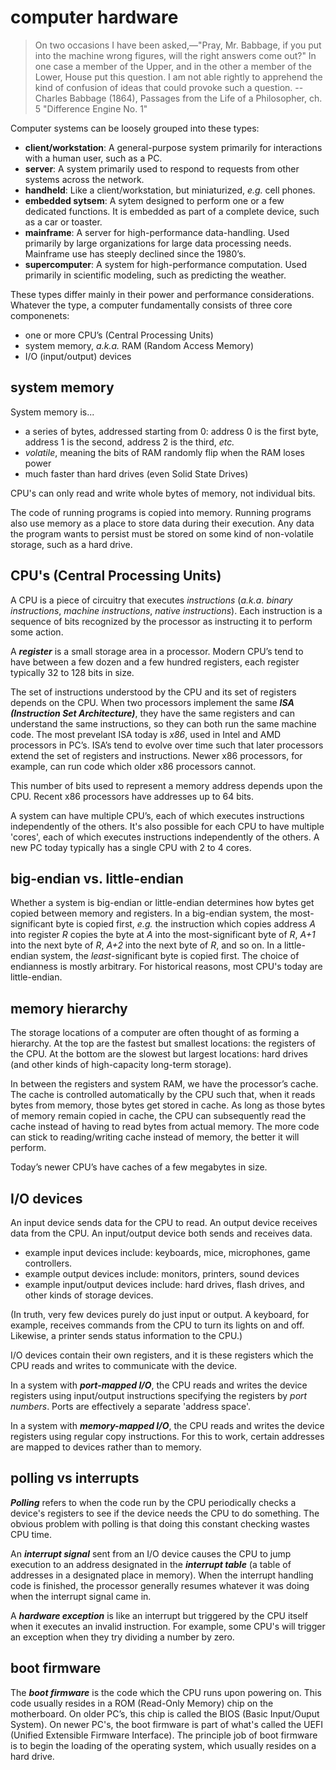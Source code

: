# computer hardware

> On two occasions I have been asked,—"Pray, Mr. Babbage, if you put into the machine wrong figures, will the right answers come out?" In one case a member of the Upper, and in the other a member of the Lower, House put this question. I am not able rightly to apprehend the kind of confusion of ideas that could provoke such a question.
> --Charles Babbage (1864), Passages from the Life of a Philosopher, ch. 5 "Difference Engine No. 1"

Computer systems can be loosely grouped into these types:

 - **client/workstation**: A general-purpose system primarily for interactions with a human user, such as a PC.
 - **server**: A system primarily used to respond to requests from other systems across the network.
 - **handheld**: Like a client/workstation, but miniaturized, *e.g.* cell phones.
 - **embedded sytsem**: A sytem designed to perform one or a few dedicated functions. It is embedded as part of a complete device, such as a car or toaster.
 - **mainframe**: A server for high-performance data-handling. Used primarily by large organizations for large data processing needs. Mainframe use has steeply declined since the 1980’s.
 - **supercomputer**: A system for high-performance computation. Used primarily in scientific modeling, such as predicting the weather.

These types differ mainly in their power and performance considerations. Whatever the type, a computer fundamentally consists of three core componenets:

 - one or more CPU’s (Central Processing Units)
 - system memory, *a.k.a.* RAM (Random Access Memory)
 - I/O (input/output) devices

## system memory

System memory is...

 - a series of bytes, addressed starting from 0: address 0 is the first byte, address 1 is the second, address 2 is the third, *etc.*
 - *volatile*, meaning the bits of RAM randomly flip when the RAM loses power
 - much faster than hard drives (even Solid State Drives)

CPU's can only read and write whole bytes of memory, not individual bits.

The code of running programs is copied into memory. Running programs also use memory as a place to store data during their execution. Any data the program wants to persist must be stored on some kind of non-volatile storage, such as a hard drive.

## CPU's (Central Processing Units)

A CPU is a piece of circuitry that executes *instructions* (*a.k.a.* *binary instructions*, *machine instructions*, *native instructions*). Each instruction is a sequence of bits recognized by the processor as instructing it to perform some action.

A ***register*** is a small storage area in a processor. Modern CPU’s tend to have between a few dozen and a few hundred registers, each register typically 32 to 128 bits in size.

The set of instructions understood by the CPU and its set of registers depends on the CPU. When two processors implement the same ***ISA (Instruction Set Architecture)***, they have the same registers and can understand the same instructions, so they can both run the same machine code. The most prevelant ISA today is *x86*, used in Intel and AMD processors in PC’s. ISA’s tend to evolve over time such that later processors extend the set of registers and instructions. Newer x86 processors, for example, can run code which older x86 processors cannot.

This number of bits used to represent a memory address depends upon the CPU. Recent x86 processors have addresses up to 64 bits.
 
A system can have multiple CPU’s, each of which executes instructions independently of the others. It's also possible for each CPU to have multiple 'cores', each of which executes instructions independently of the others. A new PC today typically has a single CPU with 2 to 4 cores.

## big-endian vs. little-endian

Whether a system is big-endian or little-endian determines how bytes get copied between memory and registers. In a big-endian system, the most-significant byte is copied first, *e.g.* the instruction which copies address *A* into register *R* copies the byte at *A* into the most-significant byte of *R*, *A+1* into the next byte of *R*, *A+2* into the next byte of *R*, and so on. In a little-endian system, the *least*-significant byte is copied first. The choice of endianness is mostly arbitrary. For historical reasons, most CPU's today are little-endian.

## memory hierarchy

The storage locations of a computer are often thought of as forming a hierarchy. At the top are the fastest but smallest locations: the registers of the CPU. At the bottom are the slowest but largest locations: hard drives (and other kinds of high-capacity long-term storage).

In between the registers and system RAM, we have the processor’s cache. The cache is controlled automatically by the CPU such that, when it reads bytes from memory, those bytes get stored in cache. As long as those bytes of memory remain copied in cache, the CPU can subsequently read the cache instead of having to read bytes from  actual memory. The more code can stick to reading/writing cache instead of memory, the better it will perform.

Today’s newer CPU’s have caches of a few megabytes in size.

## I/O devices

An input device sends data for the CPU to read. An output device receives data from the CPU. An input/output device both sends and receives data.

 - example input devices include: keyboards, mice, microphones, game controllers.
 - example output devices include: monitors, printers, sound devices
 - example input/output devices include: hard drives, flash drives, and other kinds of storage devices.

(In truth, very few devices purely do just input or output. A keyboard, for example, receives commands from the CPU to turn its lights on and off. Likewise, a printer sends status information to the CPU.)

I/O devices contain their own registers, and it is these registers which the CPU reads and writes to communicate with the device.

In a system with ***port-mapped I/O***, the CPU reads and writes the device registers using input/output instructions specifying the registers by *port numbers*. Ports are effectively a separate 'address space'.

In a system with ***memory-mapped I/O***, the CPU reads and writes the device registers using regular copy instructions. For this to work, certain addresses are mapped to devices rather than to memory.

## polling vs interrupts

***Polling*** refers to when the code run by the CPU periodically checks a device's registers to see if the device needs the CPU to do something. The obvious problem with polling is that doing this constant checking wastes CPU time.

An ***interrupt signal*** sent from an I/O device causes the CPU to jump execution to an address designated in the ***interrupt table*** (a table of addresses in a designated place in memory). When the interrupt handling code is finished, the processor generally resumes whatever it was doing when the interrupt signal came in.

A ***hardware exception*** is like an interrupt but triggered by the CPU itself when it executes an invalid instruction. For example, some CPU's will trigger an exception when they try dividing a number by zero.

## boot firmware

The ***boot firmware*** is the code which the CPU runs upon powering on. This code usually resides in a ROM (Read-Only Memory) chip on the motherboard. On older PC’s, this chip is called the BIOS (Basic Input/Ouput System). On newer PC's, the boot firmware is part of what's called the UEFI (Unified Extensible Firmware Interface). The principle job of boot firmware is to begin the loading of the operating system, which usually resides on a hard drive.

